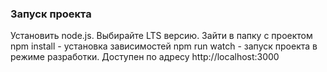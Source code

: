 ### Запуск проекта
Установить node.js. Выбирайте LTS версию.
Зайти в папку с проектом
npm install - установка зависимостей
npm run watch - запуск проекта в режиме разработки. Доступен по адресу http://localhost:3000
